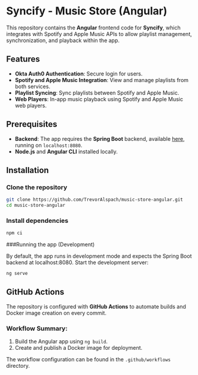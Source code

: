 # Syncify - Music Store (Angular)

This repository contains the **Angular** frontend code for **Syncify**, which integrates with Spotify and Apple Music APIs to allow playlist management, synchronization, and playback within the app.

## Features
- **Okta Auth0 Authentication**: Secure login for users.
- **Spotify and Apple Music Integration**: View and manage playlists from both services.
- **Playlist Syncing**: Sync playlists between Spotify and Apple Music.
- **Web Players**: In-app music playback using Spotify and Apple Music web players.

## Prerequisites
- **Backend**: The app requires the **Spring Boot** backend, available [here](https://github.com/TrevorAlspach/music-store), running on `localhost:8080`.
- **Node.js** and **Angular CLI** installed locally.

## Installation

### Clone the repository
```bash
git clone https://github.com/TrevorAlspach/music-store-angular.git
cd music-store-angular
```
### Install dependencies
```bash
npm ci 
```

###Running the app (Development)

By default, the app runs in development mode and expects the Spring Boot backend at localhost:8080.
Start the development server:
```bash
ng serve
```

## GitHub Actions

The repository is configured with **GitHub Actions** to automate builds and Docker image creation on every commit.

### Workflow Summary:
1. Build the Angular app using `ng build`.
2. Create and publish a Docker image for deployment.

The workflow configuration can be found in the `.github/workflows` directory.


